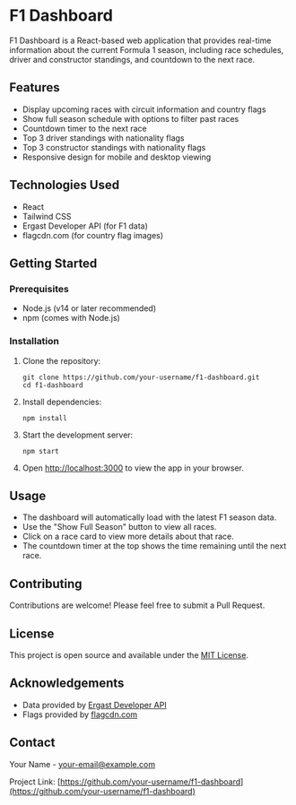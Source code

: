# F1 Dashboard

F1 Dashboard is a React-based web application that provides real-time information about the current Formula 1 season, including race schedules, driver and constructor standings, and countdown to the next race.

## Features

- Display upcoming races with circuit information and country flags
- Show full season schedule with options to filter past races
- Countdown timer to the next race
- Top 3 driver standings with nationality flags
- Top 3 constructor standings with nationality flags
- Responsive design for mobile and desktop viewing

## Technologies Used

- React
- Tailwind CSS
- Ergast Developer API (for F1 data)
- flagcdn.com (for country flag images)

## Getting Started

### Prerequisites

- Node.js (v14 or later recommended)
- npm (comes with Node.js)

### Installation

1. Clone the repository:
   ```
   git clone https://github.com/your-username/f1-dashboard.git
   cd f1-dashboard
   ```

2. Install dependencies:
   ```
   npm install
   ```

3. Start the development server:
   ```
   npm start
   ```

4. Open [http://localhost:3000](http://localhost:3000) to view the app in your browser.

## Usage

- The dashboard will automatically load with the latest F1 season data.
- Use the "Show Full Season" button to view all races.
- Click on a race card to view more details about that race.
- The countdown timer at the top shows the time remaining until the next race.

## Contributing

Contributions are welcome! Please feel free to submit a Pull Request.

## License

This project is open source and available under the [MIT License](LICENSE).

## Acknowledgements

- Data provided by [Ergast Developer API](http://ergast.com/mrd/)
- Flags provided by [flagcdn.com](https://flagcdn.com/)

## Contact

Your Name - [your-email@example.com](mailto:your-email@example.com)

Project Link: [https://github.com/your-username/f1-dashboard](https://github.com/your-username/f1-dashboard)
